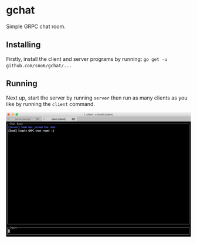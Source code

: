 # gchat
Simple GRPC chat room.

## Installing
Firstly, install the client and server programs by running: ```go get -u github.com/sno6/gchat/...```

## Running
Next up, start the server by running ```server``` then run as many clients as you like by running the ```client``` command.

![gchat](/images/screenshot.png?raw=true)
